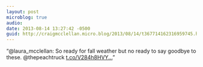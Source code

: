 ```yaml
---
layout: post
microblog: true
audio: 
date: 2013-08-14 13:27:42 -0500
guid: http://craigmcclellan.micro.blog/2013/08/14/t367714162316959745.html
---
```

“@laura_mcclellan: So ready for fall weather but no ready to say goodbye to these. @thepeachtruck [t.co/V284h8HVY...](http://t.co/V284h8HVYf)”
